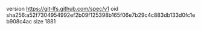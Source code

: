 version https://git-lfs.github.com/spec/v1
oid sha256:a52f7304954992ef2b09f125398b165f06e7b29c4c883db133d0fc1eb908c4ac
size 1881
